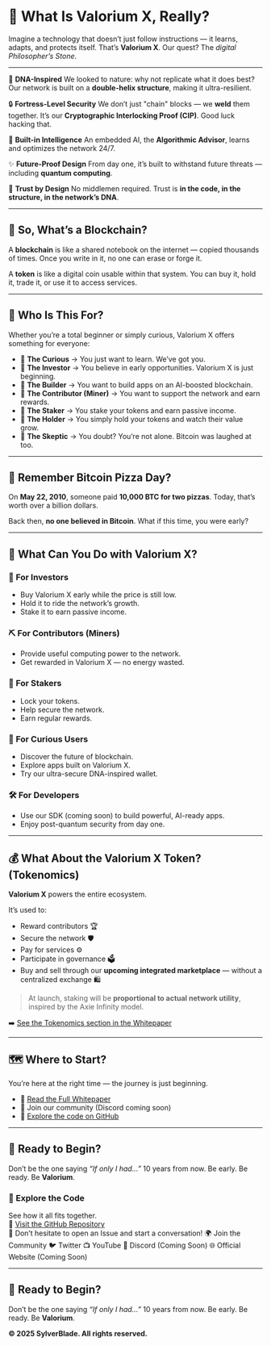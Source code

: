 # 🤔 What Is Valorium X, Really?

Imagine a technology that doesn’t just follow instructions — it learns, adapts, and protects itself. That’s **Valorium X**.
Our quest? The *digital Philosopher’s Stone*.

---

🧬 **DNA-Inspired**
We looked to nature: why not replicate what it does best?
Our network is built on a **double-helix structure**, making it ultra-resilient.

🔒 **Fortress-Level Security**
We don’t just "chain" blocks — we **weld** them together.
It’s our **Cryptographic Interlocking Proof (CIP)**. Good luck hacking that.

🧠 **Built-in Intelligence**
An embedded AI, the **Algorithmic Advisor**, learns and optimizes the network 24/7.

✨ **Future-Proof Design**
From day one, it’s built to withstand future threats — including **quantum computing**.

🤝 **Trust by Design**
No middlemen required. Trust is **in the code, in the structure, in the network’s DNA**.

---

## 🧠 So, What’s a Blockchain?

A **blockchain** is like a shared notebook on the internet — copied thousands of times.
Once you write in it, no one can erase or forge it.

A **token** is like a digital coin usable within that system.
You can buy it, hold it, trade it, or use it to access services.

---

## 🎯 Who Is This For?

Whether you’re a total beginner or simply curious, Valorium X offers something for everyone:

* 🧠 **The Curious** → You just want to learn. We’ve got you.
* 💸 **The Investor** → You believe in early opportunities. Valorium X is just beginning.
* 🔧 **The Builder** → You want to build apps on an AI-boosted blockchain.
* 🔌 **The Contributor (Miner)** → You want to support the network and earn rewards.
* 🔐 **The Staker** → You stake your tokens and earn passive income.
* 🧾 **The Holder** → You simply hold your tokens and watch their value grow.
* 🤨 **The Skeptic** → You doubt? You’re not alone. Bitcoin was laughed at too.

---

## 🍕 Remember Bitcoin Pizza Day?

On **May 22, 2010**, someone paid **10,000 BTC for two pizzas**.
Today, that’s worth over a billion dollars.

Back then, **no one believed in Bitcoin**.
What if this time, you were early?

---

## 🧭 What Can You Do with Valorium X?

### 💸 For Investors

* Buy Valorium X early while the price is still low.
* Hold it to ride the network’s growth.
* Stake it to earn passive income.

### ⛏️ For Contributors (Miners)

* Provide useful computing power to the network.
* Get rewarded in Valorium X — no energy wasted.

### 🔐 For Stakers

* Lock your tokens.
* Help secure the network.
* Earn regular rewards.

### 👥 For Curious Users

* Discover the future of blockchain.
* Explore apps built on Valorium X.
* Try our ultra-secure DNA-inspired wallet.

### 🛠️ For Developers

* Use our SDK (coming soon) to build powerful, AI-ready apps.
* Enjoy post-quantum security from day one.

---

## 💰 What About the Valorium X Token? (Tokenomics)

**Valorium X** powers the entire ecosystem.

It’s used to:

* Reward contributors 🏆
* Secure the network 🛡️
* Pay for services ⚙️
* Participate in governance 🗳️
* Buy and sell through our **upcoming integrated marketplace** — without a centralized exchange 🛍️

> At launch, staking will be **proportional to actual network utility**, inspired by the Axie Infinity model.

➡️ [See the Tokenomics section in the Whitepaper](https://github.com/SylverbladeX/ValoriumX/blob/main/whitepapers/whitepaper.md#tokenomics)

---

## 🗺️ Where to Start?

You’re here at the right time — the journey is just beginning.

* 📖 [Read the Full Whitepaper](https://github.com/SylverbladeX/ValoriumX/blob/main/whitepapers/whitepaper.md)
* 💬 Join our community (Discord coming soon)
* 🧩 [Explore the code on GitHub](https://github.com/SylverbladeX/ValoriumX)

---

## 🚀 Ready to Begin?

Don’t be the one saying *“If only I had...”* 10 years from now.
Be early. Be ready. Be **Valorium**.

### 🧬 Explore the Code  
See how it all fits together.  
🧩 [Visit the GitHub Repository](https://github.com/SylverbladeX/ValoriumX)  
💬 Don’t hesitate to open an Issue and start a conversation!
🌍 Join the Community
🐦 Twitter
📺 YouTube
💬 Discord (Coming Soon)
🌐 Official Website (Coming Soon)

---


## 🚀 Ready to Begin?

Don’t be the one saying *“If only I had...”* 10 years from now.
Be early. Be ready. Be **Valorium**.

**© 2025 SylverBlade. All rights reserved.**
